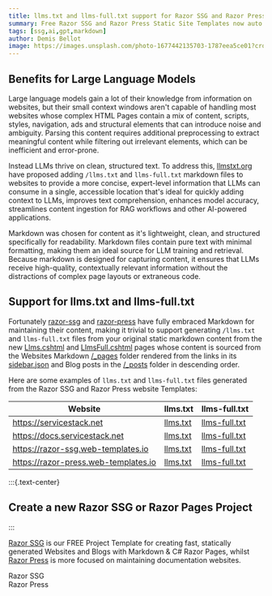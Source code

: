 ```yaml
---
title: llms.txt and llms-full.txt support for Razor SSG and Razor Press
summary: Free Razor SSG and Razor Press Static Site Templates now auto generates llms.txt and llms-full.txt files for Large Language Models   
tags: [ssg,ai,gpt,markdown]
author: Demis Bellot
image: https://images.unsplash.com/photo-1677442135703-1787eea5ce01?crop=entropy&fit=crop&h=1000&w=2000
---
```


## Benefits for Large Language Models

Large language models gain a lot of their knowledge from information on websites, but their small 
context windows aren't capable of handling most websites whose complex HTML Pages contain a mix of 
content, scripts, styles, navigation, ads and structural elements that can introduce noise and ambiguity.
Parsing this content requires additional preprocessing to extract meaningful content while filtering out 
irrelevant elements, which can be inefficient and error-prone.

Instead LLMs thrive on clean, structured text. To address this, [llmstxt.org](https://llmstxt.org) 
have proposed adding `/llms.txt` and `llms-full.txt` markdown files to websites to provide a more 
concise, expert-level information that LLMs can consume in a single, accessible location that's
ideal for quickly adding context to LLMs, improves text comprehension, enhances model accuracy,
streamlines content ingestion for RAG workflows and other AI-powered applications.

Markdown was chosen for content as it's lightweight, clean, and structured specifically for readability. 
Markdown files contain pure text with minimal formatting, making them an ideal source for 
LLM training and retrieval. Because markdown is designed for capturing content, it ensures 
that LLMs receive high-quality, contextually relevant information without the distractions of 
complex page layouts or extraneous code. 

## Support for llms.txt and llms-full.txt

Fortunately [razor-ssg](https://razor-ssg.web-templates.io) and [razor-press](https://razor-press.web-templates.io)
have fully embraced Markdown for maintaining their content, making it trivial to support generating 
`/llms.txt` and `llms-full.txt` files from your original static markdown content from the 
new [Llms.cshtml](https://github.com/NetCoreTemplates/razor-ssg/blob/main/MyApp/Pages/Llms.cshtml)
and [LlmsFull.cshtml](https://github.com/NetCoreTemplates/razor-ssg/blob/main/MyApp/Pages/LlmsFull.cshtml)
pages whose content is sourced from the Websites Markdown 
[/_pages](https://github.com/NetCoreTemplates/razor-ssg/tree/main/MyApp/_pages) folder rendered from the
links in its [sidebar.json](https://github.com/NetCoreTemplates/razor-ssg/blob/main/MyApp/_pages/sidebar.json)
and Blog posts in the [/_posts](https://github.com/NetCoreTemplates/razor-ssg/tree/main/MyApp/_posts) folder in descending order.

Here are some examples of `llms.txt` and `llms-full.txt` files generated from the Razor SSG and Razor Press website Templates: 

| Website                              | llms.txt                                                  | llms-full.txt                                                       |
|--------------------------------------|-----------------------------------------------------------|---------------------------------------------------------------------|
| https://servicestack.net             | [llms.txt](https://servicestack.net/llms.txt)             | [llms-full.txt](https://servicestack.net/llms-full.txt)             |
| https://docs.servicestack.net        | [llms.txt](https://docs.servicestack.net/llms.txt)        | [llms-full.txt](https://docs.servicestack.net/llms-full.txt)        |
| https://razor-ssg.web-templates.io   | [llms.txt](https://razor-ssg.web-templates.io/llms.txt)   | [llms-full.txt](https://razor-ssg.web-templates.io/llms-full.txt)   |
| https://razor-press.web-templates.io | [llms.txt](https://razor-press.web-templates.io/llms.txt) | [llms-full.txt](https://razor-press.web-templates.io/llms-full.txt) |

:::{.text-center}
## Create a new Razor SSG or Razor Pages Project
:::

[Razor SSG](https://razor-ssg.web-templates.io) is our FREE Project Template for creating fast, statically
generated Websites and Blogs with Markdown & C# Razor Pages, whilst [Razor Press](https://razor-press.web-templates.io)
is more focused on maintaining documentation websites.

<project-creator v-slot="x">
    <project-template :name="x.text" repo="NetCoreTemplates/razor-ssg" :tags="['ssg','markdown']">
        <div class="mb-3 text-xl font-medium text-gray-700 dark:text-gray-200">Razor SSG</div>
        <template #icon>
            <svg class="w-12 h-12 text-indigo-600" xmlns="http://www.w3.org/2000/svg" viewBox="0 0 32 32"><path fill="currentColor" d="M23.844 27.692a16.332 16.332 0 0 1-6.645 1.3q-6.364 0-10.013-3.243a11.3 11.3 0 0 1-3.649-8.9a13.716 13.716 0 0 1 3.785-9.898A12.716 12.716 0 0 1 16.9 3.008a11.676 11.676 0 0 1 8.425 3.006a9.994 9.994 0 0 1 3.142 7.533a10.187 10.187 0 0 1-2.318 7.114a7.532 7.532 0 0 1-5.817 2.547a2.613 2.613 0 0 1-1.845-.642a2.323 2.323 0 0 1-.764-1.6a4.9 4.9 0 0 1-4.148 2.243a4.6 4.6 0 0 1-3.507-1.479a5.706 5.706 0 0 1-1.384-4.063a9.913 9.913 0 0 1 2.2-6.357q2.2-2.763 4.8-2.763a5.063 5.063 0 0 1 4.256 1.716l.311-1.338h2.405l-2.081 9.08a10.716 10.716 0 0 0-.352 2.243q0 .972.744.972a4.819 4.819 0 0 0 3.877-2.047a8.93 8.93 0 0 0 1.621-5.681a7.98 7.98 0 0 0-2.675-6.175a9.887 9.887 0 0 0-6.919-2.432a10.6 10.6 0 0 0-8.158 3.467a12.066 12.066 0 0 0-3.2 8.495a9.561 9.561 0 0 0 3.06 7.573q3.06 2.7 8.586 2.7a13.757 13.757 0 0 0 5.675-1.054ZM19.466 12.25a3.977 3.977 0 0 0-3.6-1.716q-1.824 0-3.263 2.23a8.726 8.726 0 0 0-1.439 4.824q0 3.635 2.905 3.635a3.771 3.771 0 0 0 2.651-1.183a6.309 6.309 0 0 0 1.7-3.2Z"></path></svg>
        </template>
    </project-template>
    <project-template :name="x.text" repo="NetCoreTemplates/razor-press" :tags="['ssg','markdown']">
        <div class="mb-3 text-xl font-medium text-gray-700 dark:text-gray-200">Razor Press</div>
        <template #icon>
            <svg class="w-12 h-12 text-indigo-600" xmlns="http://www.w3.org/2000/svg" width="24" height="24" viewBox="0 0 24 24"><path fill="none" stroke="currentColor" stroke-linecap="round" stroke-linejoin="round" stroke-width="2" d="M3 19a9 9 0 0 1 9 0a9 9 0 0 1 9 0M3 6a9 9 0 0 1 9 0a9 9 0 0 1 9 0M3 6v13m9-13v13m9-13v13"></path></svg>
        </template>
    </project-template>
</project-creator>
